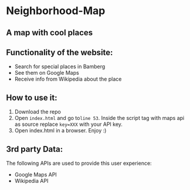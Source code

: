 # Neighborhood-Map
## A map with cool places

## Functionality of the website:
- Search for special places in Bamberg
- See them on Google Maps
- Receive info from Wikipedia about the place

## How to use it:
1. Download the repo
2. Open `index.html` and go to`line 53`. Inside the script tag with maps api as source replace `key=XXX` with your API key.
3. Open index.html in a browser. Enjoy :)


## 3rd party Data:
The following APIs are used to provide this user experience:
- Google Maps API
- Wikipedia API
